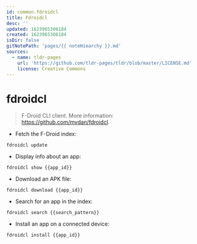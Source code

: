 ```yaml
---
id: common.fdroidcl
title: Fdroidcl
desc: ''
updated: 1623965306184
created: 1623965306184
isDir: false
gitNotePath: 'pages/{{ noteHiearchy }}.md'
sources:
  - name: tldr-pages
    url: 'https://github.com/tldr-pages/tldr/blob/master/LICENSE.md'
    license: Creative Commons
---
```

# fdroidcl

> F-Droid CLI client.
> More information: <https://github.com/mvdan/fdroidcl>.

- Fetch the F-Droid index:

`fdroidcl update`

- Display info about an app:

`fdroidcl show {{app_id}}`

- Download an APK file:

`fdroidcl download {{app_id}}`

- Search for an app in the index:

`fdroidcl search {{search_pattern}}`

- Install an app on a connected device:

`fdroidcl install {{app_id}}`

